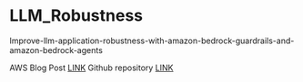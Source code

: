 # LLM_Robustness
Improve-llm-application-robustness-with-amazon-bedrock-guardrails-and-amazon-bedrock-agents

AWS Blog Post [LINK](https://aws.amazon.com/blogs/machine-learning/improve-llm-application-robustness-with-amazon-bedrock-guardrails-and-amazon-bedrock-agents/)
Github repository [LINK](https://github.com/aws-samples/using-bedrock-guardrails-with-bedrock-agents-to-improve-adversarial-robustness)


